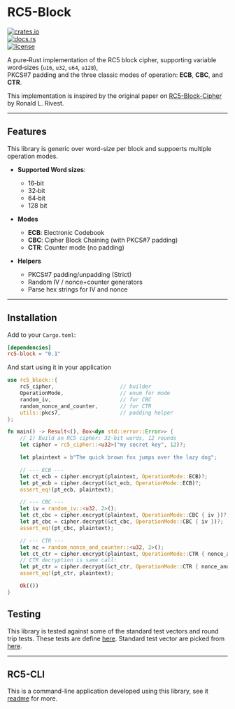 # RC5-Block

[![crates.io](https://img.shields.io/crates/v/rc5-rs.svg)](https://crates.io/crates/rc5-block)  
[![docs.rs](https://docs.rs/rc5-rs/badge.svg)](https://docs.rs/rc5-block/)  
[![license](https://img.shields.io/crates/l/rc5-block.svg)](./LICENSE)

A pure‑Rust implementation of the RC5 block cipher, supporting variable word‑sizes (`u16`, `u32`, `u64`, `u128`),  
PKCS#7 padding and the three classic modes of operation: **ECB**, **CBC**, and **CTR**.

This implementation is inspired by the original paper on [RC5-Block-Cipher](https://www.grc.com/r&d/rc5.pdf) by
Ronald L. Rivest.

---

## Features

This library is generic over word-size per block and suppoerts multiple operation modes.

- **Supported Word sizes**:  
  - 16‑bit  
  - 32‑bit   
  - 64‑bit 
  - 128 bit 

- **Modes**  
  - **ECB**: Electronic Codebook  
  - **CBC**: Cipher Block Chaining (with PKCS#7 padding)  
  - **CTR**: Counter mode (no padding)

- **Helpers**  
  - PKCS#7 padding/unpadding  (Strict)
  - Random IV / nonce+counter generators  
  - Parse hex strings for IV and nonce  

---

## Installation

Add to your `Cargo.toml`:

```toml
[dependencies]
rc5-block = "0.1"
```

And start using it in your application

```rust
use rc5_block::{
    rc5_cipher,                     // builder
    OperationMode,                  // enum for mode
    random_iv,                      // for CBC
    random_nonce_and_counter,       // for CTR
    utils::pkcs7,                   // padding helper
};

fn main() -> Result<(), Box<dyn std::error::Error>> {
    // 1) Build an RC5 cipher: 32‑bit words, 12 rounds
    let cipher = rc5_cipher::<u32>("my secret key", 12)?;

    let plaintext = b"The quick brown fox jumps over the lazy dog";

    // --- ECB ---
    let ct_ecb = cipher.encrypt(plaintext, OperationMode::ECB)?;
    let pt_ecb = cipher.decrypt(&ct_ecb, OperationMode::ECB)?;
    assert_eq!(pt_ecb, plaintext);

    // --- CBC ---
    let iv = random_iv::<u32, 2>();
    let ct_cbc = cipher.encrypt(plaintext, OperationMode::CBC { iv })?;
    let pt_cbc = cipher.decrypt(&ct_cbc, OperationMode::CBC { iv })?;
    assert_eq!(pt_cbc, plaintext);

    // --- CTR ---
    let nc = random_nonce_and_counter::<u32, 2>();
    let ct_ctr = cipher.encrypt(plaintext, OperationMode::CTR { nonce_and_counter: nc })?;
    // CTR decryption is same call:
    let pt_ctr = cipher.decrypt(&ct_ctr, OperationMode::CTR { nonce_and_counter: nc })?;
    assert_eq!(pt_ctr, plaintext);

    Ok(())
}
```

## Testing

This library is tested against some of the standard test vectors and round trip tests. These tests are define [here](./rc5-rs/src/tests/).
Standard test vector are picked from [here](https://github.com/cantora/avr-crypto-lib/blob/master/testvectors/Rc5-128-64.verified.test-vectors).

---

## RC5-CLI

This is a command-line application developed using this library, see it [readme](./rc5-cli/README.md) for more.